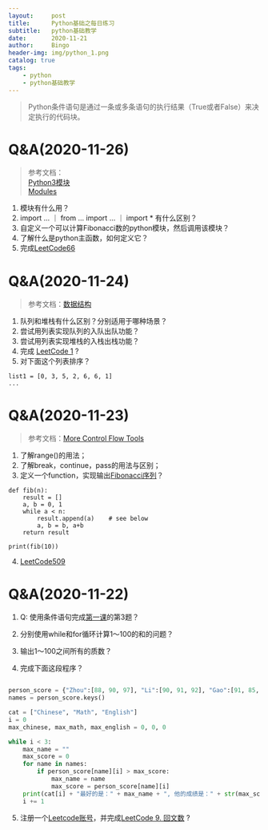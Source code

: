 ```yaml
---
layout:     post
title:      Python基础之每日练习
subtitle:   python基础教学
date:       2020-11-21
author:     Bingo
header-img: img/python_1.png
catalog: true
tags:
    - python
    - python基础教学
---
```


> Python条件语句是通过一条或多条语句的执行结果（True或者False）来决定执行的代码块。

# Q&A(2020-11-26)
>参考文档：<br>
[Python3模块](https://www.runoob.com/python3/python3-module.html)<br>
[Modules](https://docs.python.org/3/tutorial/modules.html)<br>
1. 模块有什么用？
2. import ... ｜ from ... import ... ｜ import * 有什么区别？
3. 自定义一个可以计算Fibonacci数的python模块，然后调用该模块？
4. 了解什么是python主函数，如何定义它？
5. 完成[LeetCode66](https://leetcode-cn.com/problems/plus-one/)


# Q&A(2020-11-24)

> 参考文档：[数据结构](https://docs.python.org/3/tutorial/datastructures.html)

1. 队列和堆栈有什么区别？分别适用于哪种场景？
2. 尝试用列表实现队列的入队出队功能？
3. 尝试用列表实现堆栈的入栈出栈功能？
4. 完成 [LeetCode 1](https://leetcode-cn.com/problems/two-sum/) ?
5. 对下面这个列表排序？
``` python3
list1 = [0, 3, 5, 2, 6, 6, 1]
...
```

# Q&A(2020-11-23)
> 参考文档：[More Control Flow Tools](https://docs.python.org/3/tutorial/controlflow.html)

1. 了解range()的用法；
2. 了解break，continue，pass的用法与区别；
3. 定义一个function，实现输出[Fibonacci序列](https://zhuanlan.zhihu.com/p/64530954)？ 

``` python3
def fib(n):
    result = []
    a, b = 0, 1
    while a < n:
        result.append(a)    # see below
        a, b = b, a+b
    return result

print(fib(10))
```

4. [LeetCode509](https://leetcode-cn.com/problems/fibonacci-number/)


# Q&A(2020-11-22)
1. Q: 使用条件语句完成[第一课](https://yanhuibin315.github.io/2020/11/17/Anaconda+Pycharm%E5%BC%80%E5%8F%91%E7%8E%AF%E5%A2%83%E6%90%AD%E5%BB%BA/)的第3题？

2. 分别使用while和for循环计算1～100的和的问题？
3. 输出1～100之间所有的质数？
4. 完成下面这段程序？

```python

person_score = {"Zhou":[88, 90, 97], "Li":[90, 91, 92], "Gao":[91, 85, 80]}
names = person_score.keys()

cat = ["Chinese", "Math", "English"]
i = 0
max_chinese, max_math, max_english = 0, 0, 0

while i < 3:
    max_name = ""
    max_score = 0
    for name in names:
        if person_score[name][i] > max_score:
            max_name = name
            max_score = person_score[name][i]
    print(cat[i] + "最好的是：" + max_name + ", 他的成绩是：" + str(max_score))
    i += 1

```

5. 注册一个[Leetcode账号](https://leetcode-cn.com/)，并完成[LeetCode 9. 回文数](https://leetcode-cn.com/problems/palindrome-number/) ?

